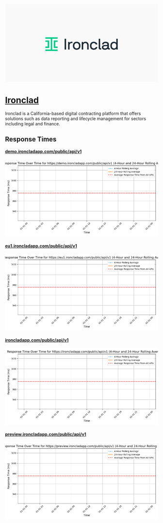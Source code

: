 [![Visit Ironclad](imagePreview.png)](https://ironcladapp.com)

# [Ironclad](https://ironcladapp.com)

Ironclad is a California-based digital contracting platform that offers solutions such as data reporting and lifecycle management for sectors including legal and finance.

## Response Times

#### [demo.ironcladapp.com/public/api/v1](https://demo.ironcladapp.com/public/api/v1)

![demo.ironcladapp.com/public/api/v1](response-time-charts/64656d6f2e69726f6e636c61646170702e636f6d2f7075626c69632f6170692f7631.png)
#### [eu1.ironcladapp.com/public/api/v1](https://eu1.ironcladapp.com/public/api/v1)

![eu1.ironcladapp.com/public/api/v1](response-time-charts/6575312e69726f6e636c61646170702e636f6d2f7075626c69632f6170692f7631.png)
#### [ironcladapp.com/public/api/v1](https://ironcladapp.com/public/api/v1)

![ironcladapp.com/public/api/v1](response-time-charts/69726f6e636c61646170702e636f6d2f7075626c69632f6170692f7631.png)
#### [preview.ironcladapp.com/public/api/v1](https://preview.ironcladapp.com/public/api/v1)

![preview.ironcladapp.com/public/api/v1](response-time-charts/707265766965772e69726f6e636c61646170702e636f6d2f7075626c69632f6170692f7631.png)
